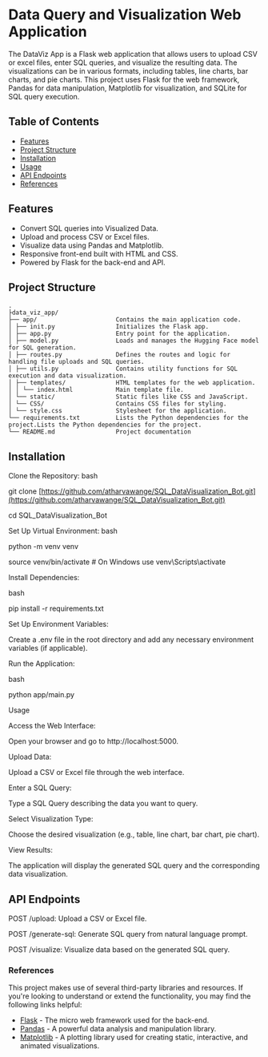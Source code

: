 # Data Query and Visualization Web Application

The DataViz App is a Flask web application that allows users to upload CSV or excel files, enter SQL queries, and visualize the resulting data. The visualizations can be in various formats, including tables, line charts, bar charts, and pie charts. This project uses Flask for the web framework, Pandas for data manipulation, Matplotlib for visualization, and SQLite for SQL query execution.

## Table of Contents
- [Features](#features)
- [Project Structure](#project-structure)
- [Installation](#installation)
- [Usage](#usage)
- [API Endpoints](#api-endpoints)
- [References](#references)

## Features
- Convert SQL queries into Visualized Data.
- Upload and process CSV or Excel files.
- Visualize data using Pandas and Matplotlib.
- Responsive front-end built with HTML and CSS.
- Powered by Flask for the back-end and API.

## Project Structure
```plaintext
.
├data_viz_app/
├── app/                      Contains the main application code.
│ ├── init.py                 Initializes the Flask app.
│ ├── app.py                  Entry point for the application.
│ ├── model.py                Loads and manages the Hugging Face model for SQL generation.
│ ├── routes.py               Defines the routes and logic for handling file uploads and SQL queries.
│ ├── utils.py                Contains utility functions for SQL execution and data visualization.
│ ├── templates/              HTML templates for the web application.
│ │ └── index.html            Main template file.
│ └── static/                 Static files like CSS and JavaScript.
│ └── CSS/                    Contains CSS files for styling.
│ └── style.css               Stylesheet for the application.
└── requirements.txt          Lists the Python dependencies for the project.Lists the Python dependencies for the project.
└── README.md                 Project documentation
```
## Installation

Clone the Repository:
bash

git clone [https://github.com/atharvawange/SQL_DataVisualization_Bot.git](https://github.com/atharvawange/SQL_DataVisualization_Bot.git)

cd SQL_DataVisualization_Bot

Set Up Virtual Environment:
bash

python -m venv venv

source venv/bin/activate  # On Windows use venv\Scripts\activate

Install Dependencies:

bash

pip install -r requirements.txt

Set Up Environment Variables:

Create a .env file in the root directory and add any necessary environment variables (if applicable).

Run the Application:

bash

python app/main.py


Usage

Access the Web Interface:

Open your browser and go to http://localhost:5000.

Upload Data:

Upload a CSV or Excel file through the web interface.

Enter a SQL Query:

Type a SQL Query describing the data you want to query.

Select Visualization Type:

Choose the desired visualization (e.g., table, line chart, bar chart, pie chart).

View Results:

The application will display the generated SQL query and the corresponding data visualization.

## API Endpoints

POST /upload: Upload a CSV or Excel file.

POST /generate-sql: Generate SQL query from natural language prompt.

POST /visualize: Visualize data based on the generated SQL query.

### References

This project makes use of several third-party libraries and resources. If you're looking to understand or extend the functionality, you may find the following links helpful:

- [Flask](https://flask.palletsprojects.com/en/3.0.x/) - The micro web framework used for the back-end.
- [Pandas](https://pandas.pydata.org/) - A powerful data analysis and manipulation library.
- [Matplotlib](https://matplotlib.org/) - A plotting library used for creating static, interactive, and animated visualizations.
